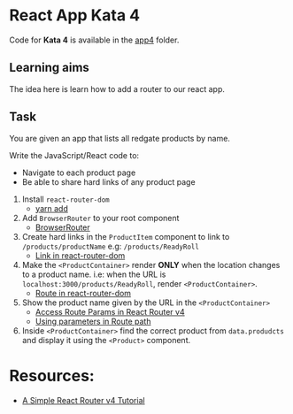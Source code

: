 # React App Kata 4

Code for **Kata 4** is available in the [app4](app4) folder.

## Learning aims

The idea here is learn how to add a router to our react app.

## Task

You are given an app that lists all redgate products by name.

Write the JavaScript/React code to: 

* Navigate to each product page
* Be able to share hard links of any product page

1. Install `react-router-dom`
    * [yarn add](https://yarnpkg.com/lang/en/docs/cli/add/)
2. Add `BrowserRouter` to your root component
    * [BrowserRouter](https://github.com/ReactTraining/react-router/blob/master/packages/react-router-dom/docs/api/BrowserRouter.md)
3. Create hard links in the `ProductItem` component to link to `/products/productName` e.g: `/products/ReadyRoll`
    * [Link in react-router-dom](https://github.com/ReactTraining/react-router/blob/master/packages/react-router-dom/docs/api/Link.md)
4. Make the `<ProductContainer>` render **ONLY** when the location changes to a product name. i.e: when the URL is `localhost:3000/products/ReadyRoll`, render `<ProductContainer>`.
    * [Route in react-router-dom](https://github.com/ReactTraining/react-router/blob/master/packages/react-router/docs/api/Route.md)
5. Show the product name given by the URL in the `<ProductContainer>`
    * [Access Route Params in React Router v4](https://jaketrent.com/post/access-route-params-react-router-v4/)
    * [Using parameters in Route path](https://github.com/ReactTraining/react-router/blob/master/packages/react-router/docs/api/Route.md#component)   
6. Inside `<ProductContainer>` find the correct product from `data.produdcts` and display it using the `<Product>` component.

# Resources:

* [A Simple React Router v4 Tutorial](https://medium.com/@pshrmn/a-simple-react-router-v4-tutorial-7f23ff27adf)